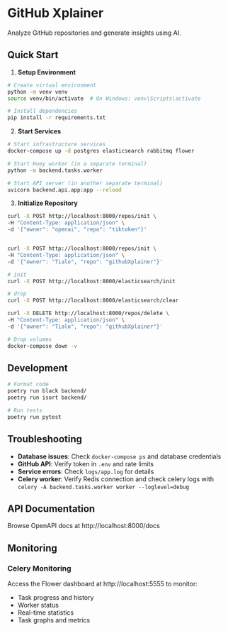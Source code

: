 # GitHub Xplainer

Analyze GitHub repositories and generate insights using AI.

## Quick Start

1. **Setup Environment**
```bash
# Create virtual environment
python -m venv venv
source venv/bin/activate  # On Windows: venv\Scripts\activate

# Install dependencies
pip install -r requirements.txt
```

2. **Start Services**
```bash
# Start infrastructure services
docker-compose up -d postgres elasticsearch rabbitmq flower

# Start Huey worker (in a separate terminal)
python -m backend.tasks.worker

# Start API server (in another separate terminal)
uvicorn backend.api.app:app --reload
```

3. **Initialize Repository**
```bash
curl -X POST http://localhost:8000/repos/init \
-H "Content-Type: application/json" \
-d '{"owner": "openai", "repo": "tiktoken"}'


curl -X POST http://localhost:8000/repos/init \
-H "Content-Type: application/json" \
-d '{"owner": "Tialo", "repo": "githubXplainer"}'
```

```bash
# init
curl -X POST http://localhost:8000/elasticsearch/init

# drop
curl -X POST http://localhost:8000/elasticsearch/clear

curl -X DELETE http://localhost:8000/repos/delete \
-H "Content-Type: application/json" \
-d '{"owner": "Tialo", "repo": "githubXplainer"}'
```

```bash
# Drop volumes
docker-compose down -v
```

## Development

```bash
# Format code
poetry run black backend/
poetry run isort backend/

# Run tests
poetry run pytest
```

## Troubleshooting

- **Database issues**: Check `docker-compose ps` and database credentials
- **GitHub API**: Verify token in `.env` and rate limits
- **Service errors**: Check `logs/app.log` for details
- **Celery worker**: Verify Redis connection and check celery logs with `celery -A backend.tasks.worker worker --loglevel=debug`

## API Documentation

Browse OpenAPI docs at http://localhost:8000/docs

## Monitoring

### Celery Monitoring
Access the Flower dashboard at http://localhost:5555 to monitor:
- Task progress and history
- Worker status
- Real-time statistics
- Task graphs and metrics
